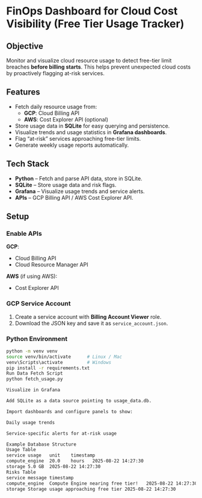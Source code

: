 # FinOps Dashboard for Cloud Cost Visibility (Free Tier Usage Tracker)

## Objective
Monitor and visualize cloud resource usage to detect free-tier limit breaches **before billing starts**. This helps prevent unexpected cloud costs by proactively flagging at-risk services.

## Features
- Fetch daily resource usage from:
  - **GCP**: Cloud Billing API  
  - **AWS**: Cost Explorer API (optional)  
- Store usage data in **SQLite** for easy querying and persistence.  
- Visualize trends and usage statistics in **Grafana dashboards**.  
- Flag “at-risk” services approaching free-tier limits.  
- Generate weekly usage reports automatically.

## Tech Stack
- **Python** – Fetch and parse API data, store in SQLite.  
- **SQLite** – Store usage data and risk flags.  
- **Grafana** – Visualize usage trends and service alerts.  
- **APIs** – GCP Billing API / AWS Cost Explorer API.  

## Setup

### Enable APIs
**GCP**:
- Cloud Billing API  
- Cloud Resource Manager API  

**AWS** (if using AWS):
- Cost Explorer API  

### GCP Service Account
1. Create a service account with **Billing Account Viewer** role.  
2. Download the JSON key and save it as `service_account.json`.

### Python Environment
```bash
python -m venv venv
source venv/bin/activate      # Linux / Mac
venv\Scripts\activate         # Windows
pip install -r requirements.txt
Run Data Fetch Script
python fetch_usage.py

Visualize in Grafana

Add SQLite as a data source pointing to usage_data.db.

Import dashboards and configure panels to show:

Daily usage trends

Service-specific alerts for at-risk usage

Example Database Structure
Usage Table
service	usage	unit	timestamp
compute_engine	20.0	hours	2025-08-22 14:27:30
storage	5.0	GB	2025-08-22 14:27:30
Risks Table
service	message	timestamp
compute_engine	Compute Engine nearing free tier!	2025-08-22 14:27:30
storage	Storage usage approaching free tier	2025-08-22 14:27:30
